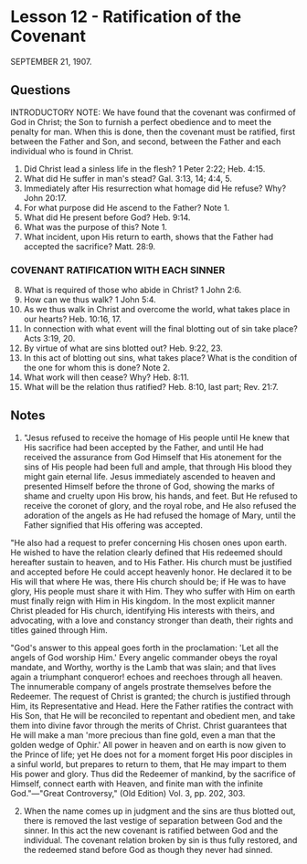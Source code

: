 # Lesson 12 - Ratification of the Covenant

SEPTEMBER 21, 1907.

## Questions

INTRODUCTORY NOTE: We have found that the covenant was confirmed of God in Christ; the Son to furnish a perfect obedience and to meet the penalty for man. When this is done, then the covenant must be ratified, first between the Father and Son, and second, between the Father and each individual who is found in Christ.

1. Did Christ lead a sinless life in the flesh? 1 Peter 2:22; Heb. 4:15.
2. What did He suffer in man's stead? Gal. 3:13, 14; 4:4, 5.
3. Immediately after His resurrection what homage did He refuse? Why? John 20:17.
4. For what purpose did He ascend to the Father? Note 1.
5. What did He present before God? Heb. 9:14.
6. What was the purpose of this? Note 1.
7. What incident, upon His return to earth, shows that the Father had accepted the sacrifice? Matt. 28:9.

### COVENANT RATIFICATION WITH EACH SINNER

8. What is required of those who abide in Christ? 1 John 2:6.
9. How can we thus walk? 1 John 5:4.
10. As we thus walk in Christ and overcome the world, what takes place in our hearts? Heb. 10:16, 17.
11. In connection with what event will the final blotting out of sin take place? Acts 3:19, 20.
12. By virtue of what are sins blotted out? Heb. 9:22, 23.
13. In this act of blotting out sins, what takes place? What is the condition of the one for whom this is done? Note 2.
14. What work will then cease? Why? Heb. 8:11.
15. What will be the relation thus ratified? Heb. 8:10, last part; Rev. 21:7.

## Notes

1. "Jesus refused to receive the homage of His people until He knew that His sacrifice had been accepted by the Father, and until He had received the assurance from God Himself that His atonement for the sins of His people had been full and ample, that through His blood they might gain eternal life. Jesus immediately ascended to heaven and presented Himself before the throne of God, showing the marks of shame and cruelty upon His brow, his hands, and feet. But He refused to receive the coronet of glory, and the royal robe, and He also refused the adoration of the angels as He had refused the homage of Mary, until the Father signified that His offering was accepted.

"He also had a request to prefer concerning His chosen ones upon earth. He wished to have the relation clearly defined that His redeemed should hereafter sustain to heaven, and to His Father. His church must be justified and accepted before He could accept heavenly honor. He declared it to be His will that where He was, there His church should be; if He was to have glory, His people must share it with Him. They who suffer with Him on earth must finally reign with Him in His kingdom. In the most explicit manner Christ pleaded for His church, identifying His interests with theirs, and advocating, with a love and constancy stronger than death, their rights and titles gained through Him.

"God's answer to this appeal goes forth in the proclamation: 'Let all the angels of God worship Him.' Every angelic commander obeys the royal mandate, and Worthy, worthy is the Lamb that was slain; and that lives again a triumphant conqueror! echoes and reechoes through all heaven. The innumerable company of angels prostrate themselves before the Redeemer. The request of Christ is granted; the church is justified through Him, its Representative and Head. Here the Father ratifies the contract with His Son, that He will be reconciled to repentant and obedient men, and take them into divine favor through the merits of Christ. Christ guarantees that He will make a man 'more precious than fine gold, even a man that the golden wedge of Ophir.' All power in heaven and on earth is now given to the Prince of life; yet He does not for a moment forget His poor disciples in a sinful world, but prepares to return to them, that He may impart to them His power and glory. Thus did the Redeemer of mankind, by the sacrifice of Himself, connect earth with Heaven, and finite man with the infinite God."—"Great Controversy," (Old Edition) Vol. 3, pp. 202, 303.

2. When the name comes up in judgment and the sins are thus blotted out, there is removed the last vestige of separation between God and the sinner. In this act the new covenant is ratified between God and the individual. The covenant relation broken by sin is thus fully restored, and the redeemed stand before God as though they never had sinned.